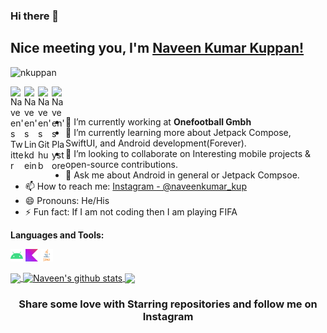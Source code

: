 ### Hi there 👋

## Nice meeting you, I'm [Naveen Kumar Kuppan!](https://nkuppan.github.io/)

<p align="left"> <img src="https://komarev.com/ghpvc/?username=nkuppan&label=Views&color=blue&style=plastic" alt="nkuppan" /> </p>

<a href="https://twitter.com/naveenkumarn27">
  <img align="left" alt="Naveen's Twitter" width="22px" src="https://cdn.jsdelivr.net/npm/simple-icons@v3/icons/twitter.svg" />
</a>
<a href="https://linkedin.com/in/naveenkumarn2">
  <img align="left" alt="Naveen's Linkdein" width="22px" src="https://cdn.jsdelivr.net/npm/simple-icons@v3/icons/linkedin.svg" />
</a>
<a href="https://github.com/nkuppan">
  <img align="left" alt="Naveen's Github" width="22px" src="https://cdn.jsdelivr.net/npm/simple-icons@v3/icons/github.svg" />
</a>
<a href="https://play.google.com/store/apps/dev?id=7770958472110235790">
  <img align="left" alt="Naveen's Playstore" width="22px" src="https://cdn.jsdelivr.net/npm/simple-icons@3.13.0/icons/googleplay.svg" />
</a>

<br/>
<br/>


- 🔭 I’m currently working at <b>Onefootball Gmbh</b>
- 🌱 I’m currently learning more about Jetpack Compose, SwiftUI, and Android development(Forever).
- 👯 I’m looking to collaborate on Interesting mobile projects & open-source contributions.
- 💬 Ask me about Android in general or Jetpack Compsoe.
- 📫 How to reach me: [Instagram - @naveenkumar_kup](https://www.instagram.com/naveenkumar_kup/)
- 😄 Pronouns: He/His
- ⚡ Fun fact: If I am not coding then I am playing FIFA

**Languages and Tools:**  

<code><img height="20" src="https://raw.githubusercontent.com/github/explore/80688e429a7d4ef2fca1e82350fe8e3517d3494d/topics/android/android.png"></code>
<code><img height="20" src="https://raw.githubusercontent.com/github/explore/80688e429a7d4ef2fca1e82350fe8e3517d3494d/topics/kotlin/kotlin.png"></code>
<code><img height="20" src="https://raw.githubusercontent.com/github/explore/80688e429a7d4ef2fca1e82350fe8e3517d3494d/topics/java/java.png"></code>
  

<a href="https://github.com/nkuppan">
  <img align="center" src="https://github-readme-stats.vercel.app/api/top-langs/?username=nkuppan&theme=light&hide_langs_below=1" />
</a>
<a href="https://github.com/nkuppan">
 <img align="center" src="https://github-readme-stats.vercel.app/api?username=nkuppan&show_icons=true&theme=light&line_height=27" alt="
 Naveen's github stats"/>
</a>
<a href="https://github.com/nkuppan/weatherapp">
  <img align="center" src="https://github-readme-stats.vercel.app/api/pin/?username=nkuppan&repo=weatherapp&theme=light" />
</a>

<div align="center">

### Share some love with Starring repositories and follow me on Instagram 

</div>

